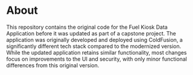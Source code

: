 # About
This repository contains the original code for the Fuel Kiosk Data Application before it was updated as part of a capstone project. The application was originally developed and deployed using ColdFusion, a significantly different tech stack compared to the modernized version. While the updated application retains similar functionality, most changes focus on improvements to the UI and security, with only minor functional differences from this original version.